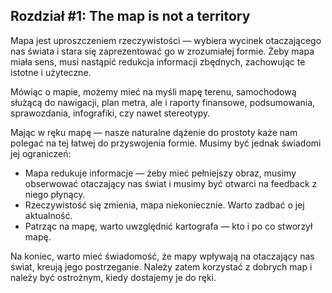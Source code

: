 ## Rozdział #1: The map is not a territory

Mapa jest uproszczeniem rzeczywistości — wybiera wycinek otaczającego nas świata i stara się zaprezentować go
w zrozumiałej formie. Żeby mapa miała sens, musi nastąpić redukcja informacji zbędnych, zachowując te istotne i
użyteczne.

Mówiąc o mapie, możemy mieć na myśli mapę terenu, samochodową służącą do nawigacji, plan metra, ale i raporty finansowe,
podsumowania, sprawozdania, infografiki, czy nawet stereotypy.

Mając w ręku mapę — nasze naturalne dążenie do prostoty każe nam polegać na tej łatwej do przyswojenia formie. Musimy
być jednak świadomi jej ograniczeń:

- Mapa redukuje informacje — żeby mieć pełniejszy obraz, musimy obserwować otaczający
nas świat i musimy być otwarci na feedback z niego płynący.
- Rzeczywistość się zmienia, mapa niekoniecznie. Warto zadbać o jej aktualność. 
- Patrząc na mapę, warto uwzględnić kartografa — kto i po co stworzył mapę.

Na koniec, warto mieć świadomość, że mapy wpływają na otaczający nas świat, kreują jego postrzeganie. Należy zatem
korzystać z dobrych map i należy być ostrożnym, kiedy dostajemy je do ręki.
